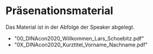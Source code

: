 # Präsenationsmaterial

Das Material ist in der Abfolge der Speaker abgelegt.

- "00_DINAcon2020_Willkommen_Lars_Schoebitz.pdf"
- "0X_DINAcon2020_Kurztitel_Vorname_Nachname.pdf"
